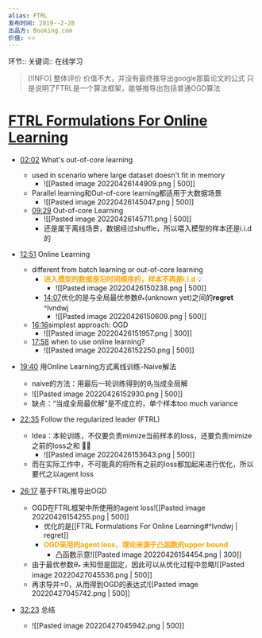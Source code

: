 ```yaml
---
alias: FTRL
发布时间: 2019--2-28
出品方: Booking.com
价值: ⭐⭐
---
```

环节:: 
关键词:: 在线学习

> [!INFO] 整体评价
> 价值不大，并没有最终推导出google那篇论文的公式
> 只是说明了FTRL是一个算法框架，能够推导出包括普通OGD算法

# [FTRL Formulations For Online Learning](https://www.youtube.com/watch?v=kWldlahI5L8&t=1955s)


- [02:02](https://www.youtube.com/watch?v=kWldlahI5L8&t=1955s#t=122.52139616021728) What's out-of-core learning
	- used in scenario where large dataset doesn't fit in memory
		- ![[Pasted image 20220426144909.png | 500]]
	- Parallel learning和Out-of-core learning都适用于大数据场景
		- ![[Pasted image 20220426145047.png | 500]]
	- [09:29](https://www.youtube.com/watch?v=kWldlahI5L8&t=1955s#t=569.81148) Out-of-core Learning
		- ![[Pasted image 20220426145711.png | 500]]
		- 还是属于离线场景，数据经过shuffle，所以喂入模型的样本还是i.i.d的

- [12:51](https://www.youtube.com/watch?v=kWldlahI5L8&t=1955s#t=771.069501) Online Learning
	- different from batch learning or out-of-core learning
		- <span style="color:orange;font-weight:bold">进入模型的数据是沿时间顺序的，样本不再是i.i.d</span> 💡
			- ![[Pasted image 20220426150238.png | 500]]
		- [14:07](https://www.youtube.com/watch?v=kWldlahI5L8&t=1955s#t=847.3043469570847)优化的是与全局最优参数$\theta_*$(unknown yet)之间的**regret** ^lvndwj
			- ![[Pasted image 20220426150609.png | 500]]
	- [16:16](https://www.youtube.com/watch?v=kWldlahI5L8&t=1955s#t=976.029918)simplest approach: OGD
		- ![[Pasted image 20220426151957.png | 300]]
	- [17:58](https://www.youtube.com/watch?v=kWldlahI5L8&t=1955s#t=1078.7916861978874) when to use online learning?
		- ![[Pasted image 20220426152250.png | 500]]

- [19:40](https://www.youtube.com/watch?v=kWldlahI5L8&t=1955s#t=1180.200904) 用Online Learning方式离线训练-Naive解法
	- naive的方法：用最后一轮训练得到的$\theta_t$当成全局解
	- ![[Pasted image 20220426152930.png | 500]]
	- 缺点：“当成全局最优解”是不成立的，单个样本too much variance

- [22:35](https://www.youtube.com/watch?v=kWldlahI5L8&t=1955s#t=1355.4499140166893) Follow the regularized leader (FTRL)
	- Idea：本轮训练，不仅要负责mimize当前样本的loss，还要负责mimize之前的loss之和 🌟💡
		- ![[Pasted image 20220426153643.png | 500]]
	- 而在实际工作中，不可能真的将所有之前的loss都加起来进行优化，所以要代之以agent loss

- [26:17](https://www.youtube.com/watch?v=kWldlahI5L8&t=1955s#t=1577.975069) 基于FTRL推导出OGD
	- OGD在FTRL框架中所使用的agent loss![[Pasted image 20220426154255.png | 500]]
		- 优化的是[[FTRL Formulations For Online Learning#^lvndwj | regret]]
		- <span style="color:orange;font-weight:bold">OGD采用的agent loss，理论来源于凸函数的upper bound</span>
			- 凸函数示意![[Pasted image 20220426154454.png | 300]]
	- 由于最优参数$\theta_*$ 未知但是固定，因此可以从优化过程中忽略![[Pasted image 20220427045536.png | 500]]
	- 再求导并=0，从而得到OGD的表达式![[Pasted image 20220427045742.png | 500]]

- [32:23](https://www.youtube.com/watch?v=kWldlahI5L8&t=1955s#t=1943.1179484531929) 总结
	- ![[Pasted image 20220427045942.png | 500]]



